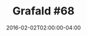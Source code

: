 ---
title: "Grafald #68"
type: "image"
date: 2016-02-02T02:00:00-04:00
draft: false
categories: ["Projects"]
image_path: "../img/2016/68.png"
alt_text: ""
is_subpage: true
---
